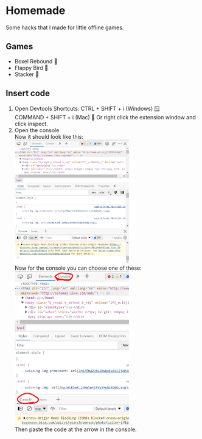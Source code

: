 # Homemade
Some hacks that I made for little offline games.

## Games
- Boxel Rebound 🎲
- Flappy Bird 🐥
- Stacker 🔲

## Insert code
1. Open Devtools
Shortcuts: CTRL + SHIFT + i (Windows) 🪟 \
           COMMAND + SHIFT + i (Mac) 🍎
   Or right click the extension window and click inspect.
3. Open the console \
Now it should look like this: \
<img src="Images/devtools.png" alt="" width="300"/> \
Now for the console you can choose one of these: \
<img src="Images/console.png" alt="" width="300"/> \
Then paste the code at the arrow in the console.
